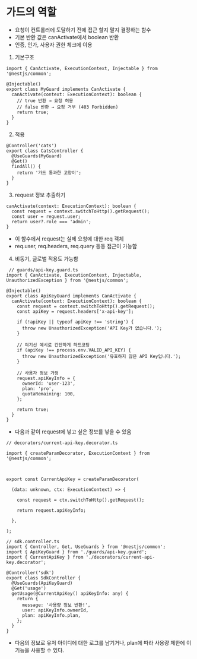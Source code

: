 # 가드의 역할

- 요청이 컨트롤러에 도달하기 전에 접근 할지 말지 결정하는 함수
- 기본 반환 값은 canActivate에서 boolean 반환
- 인증, 인가, 사용자 권한 체크에 이용

1. 기본구조
```
import { CanActivate, ExecutionContext, Injectable } from '@nestjs/common';

@Injectable()
export class MyGuard implements CanActivate {
  canActivate(context: ExecutionContext): boolean {
    // true 반환 → 요청 허용
    // false 반환 → 요청 거부 (403 Forbidden)
    return true;
  }
}
```

2. 적용
```
@Controller('cats')
export class CatsController {
  @UseGuards(MyGuard)
  @Get()
  findAll() {
    return '가드 통과한 고양이';
  }
}
```

3. request 정보 추출하기
```
canActivate(context: ExecutionContext): boolean {
  const request = context.switchToHttp().getRequest();
  const user = request.user;
  return user?.role === 'admin';
}
```
- 이 함수에서 request는 실제 요청에 대한 req 객체
- req.user, req.headers, req.query 등등 접근이 가능함

4. 비동기, 글로벌 적용도 가능함

```
 // guards/api-key.guard.ts
import { CanActivate, ExecutionContext, Injectable, UnauthorizedException } from '@nestjs/common';

@Injectable()
export class ApiKeyGuard implements CanActivate {
  canActivate(context: ExecutionContext): boolean {
    const request = context.switchToHttp().getRequest();
    const apiKey = request.headers['x-api-key'];

    if (!apiKey || typeof apiKey !== 'string') {
      throw new UnauthorizedException('API Key가 없습니다.');
    }

    // 여기선 예시로 간단하게 하드코딩
    if (apiKey !== process.env.VALID_API_KEY) {
      throw new UnauthorizedException('유효하지 않은 API Key입니다.');
    }

    // 사용자 정보 가정
    request.apiKeyInfo = {
      ownerId: 'user-123',
      plan: 'pro',
      quotaRemaining: 100,
    };

    return true;
  }
}
```
- 다음과 같이 request에 넣고 싶은 정보를 넣을 수 있음

```
// decorators/current-api-key.decorator.ts

import { createParamDecorator, ExecutionContext } from '@nestjs/common';

  

export const CurrentApiKey = createParamDecorator(

  (data: unknown, ctx: ExecutionContext) => {

    const request = ctx.switchToHttp().getRequest();

    return request.apiKeyInfo;

  },

);
```

```
// sdk.controller.ts
import { Controller, Get, UseGuards } from '@nestjs/common';
import { ApiKeyGuard } from './guards/api-key.guard';
import { CurrentApiKey } from './decorators/current-api-key.decorator';

@Controller('sdk')
export class SdkController {
  @UseGuards(ApiKeyGuard)
  @Get('usage')
  getUsage(@CurrentApiKey() apiKeyInfo: any) {
    return {
      message: '사용량 정보 반환!',
      user: apiKeyInfo.ownerId,
      plan: apiKeyInfo.plan,
    };
  }
}
```

- 다음의 정보로 유저 아이디에 대한 로그를 남기거나, plan에 따라 사용량 제한에 이 기능을 사용할 수 있다.